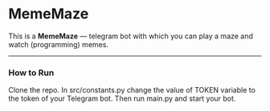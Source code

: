 # MemeMaze

This is a **MemeMaze** — telegram bot with which you can play a maze and watch (programming) memes.

---

### How to Run
Clone the repo. In src/constants.py change the value of TOKEN variable to the token of your Telegram bot. Then run main.py and start your bot.